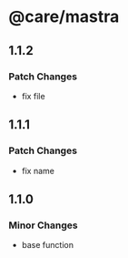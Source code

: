# @care/mastra

## 1.1.2

### Patch Changes

- fix file

## 1.1.1

### Patch Changes

- fix name

## 1.1.0

### Minor Changes

- base function
